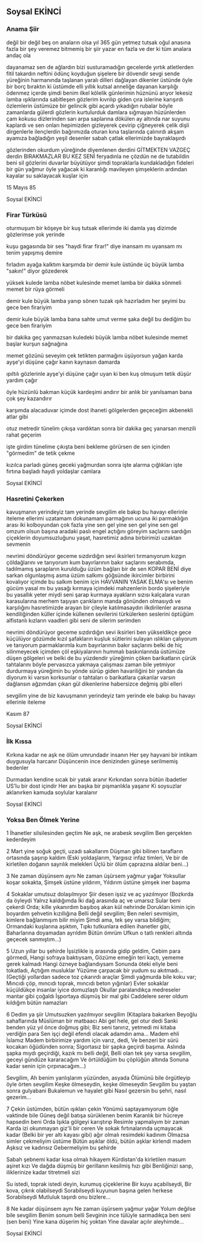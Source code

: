 ## Soysal EKİNCİ

### Anama Şiir 

değil bir değil beş on
                                             anaların olsa yıl 365 gün yetmez
                                             tutsak oğul anasına fazla bir şey veremez
                                             bitmemiş bir şiir yazar en fazla
                                             ve der ki tüm analara andaç ola

dayanamaz sen de ağlardın bizi susturamadığın gecelerde
yırtık atletlerden fitil takardın neftini ödünç koyduğun şişelere
bir dövendir sevgi sende
yüreğinin harmanında taşlanan
yaralı dilleri dağlayan dikenler üstünde
öyle bir borç bıraktın ki üstümde elli yıllık kutsal anneliğe dayanan
karşılığı ödenmez içerde
şimdi benim ilkel kölelik günlerimin hüznünü arıyor
lekesiz lamba ışıklarında sabitleşen gözlerim
kıvrılıp giden çıra islerine karışırdı özlemlerin
üstümüze bir gelincik gibi açardı yıkadığın rubalar
böyle zamanlarda gülerdi gözlerin
kurtulurduk damlara sığmayan hüzünlerden
çam kokusu dizlerinden sarı arpa saplarına dökülen
ay altında nar suyunu kaplardı
ve sen onları hepimizden gizleyerek çevirip çiğneyerek
çelik dişli dirgenlerle ilençlerdin
bağrımızda oturan kına taşlarında çalınırdı
akşam ayamıza bağladığın yeşil desenler
sabah çatlak ellerimizde bayraklaşırdı

gözlerinden okurdum yüreğinde diyemlenen derdini
GİTMEKTEN VAZGEÇ derdin BIRAKMAZLAR BU KEZ SENİ
feryadınla ne çözdün ne de tutabildin beni
sil gözlerini duvarlar büyütüyor şimdi
topraklarla kundakladığın fideleri
bir gün yağmur öyle yağacak ki karanlığı mavileyen şimşeklerin ardından
kayalar su saklayacak kuşlar için




15 Mayıs 85

Soysal EKİNCİ

### Firar Türküsü 

oturmuşum bir köşeye
bir kuş tutsak ellerimde
iki damla yaş dizimde
gözlerimse yok yerinde

kuşu gagasında bir ses
"haydi firar firar!" diye
inansam mı uyansam mı
tenim yapışmış demire

fırladım ayağa kalktım
karşımda bir demir kule
üstünde üç büyük lamba
"sakın!" diyor gözederek

yüksek kulede lamba
nöbet kulesinde memet
lamba bir dakka sönmeli
memet bir rüya görmeli

demir kule büyük lamba
yanıp sönen tuzak ışık
hazırladım her şeyimi
bu gece ben firariyim

demir kule büyük lamba
bana sahte umut verme
şaka değil bu dediğim
bu gece ben firariyim


bir dakika geç yanmazsan
kuledeki büyük lamba
nöbet kulesinde memet
başlar kurşun sağnağına

memet gözünü seveyim
çek tetikten parmağını
üşüyorsun yağan karda
ayşe'yi düşüne çağır
kanın kaynasın damarda

ıpıltılı gözlerinle
ayşe'yi düşüne çağır
uyan ki ben kuş olmuşum
tetik düşür yardım çağır

öyle hüzünlü bakman
küçük kardeşimi andırır
bir anlık bir yanılsaman
bana çok şey kazandırır

karşımda alacaduvar
içimde dost ihaneti
gölgelerden geçeceğim
akbenekli atlar gibi

otuz metredir tünelim
çıkışa vardıktan sonra
bir dakika geç yanarsan
menzili rahat geçerim

işte girdim tünelime
çıkışta beni bekleme
görürsen de sen içinden
"görmedim" de tetik çekme

kızılca parladı güneş
geceki yağmurdan sonra
işte alarma çığlıkları
işte fırtına başladı
haydi yoldaşlar camlara

Soysal EKİNCİ

### Hasretini Çekerken 

kavuşmanın yerindeyiz tam yerinde sevgilim
ele bakıp bu havayı ellerinle iteleme
ellerimi uzatamam dokunamam parmağının ucuna
iki parmaklığın arası iki kolboyundan çok fazla
yine sen gel yine sen gel yine sen gel
omzum olsun başına aradaki paslı engel
açtığını göreyim saçlarını sardığın çiçeklerin
doyumsuzluğunu yaşat, hasretimiz adına birbirimizi uzaktan sevmenin

nevrimi döndürüyor geceme sızdırdığın sevi iksirleri
tırmanıyorum kızgın çöldağlarını
ve tarıyorum kum bayırlarının bakır saçlarını
serabımda, tadılmamış şarapların kurulduğu üzüm bağları
bir de sen KOPAR BENİ diye sarkan olgunlaşmış asma üzüm salkımı göğsünde
ikircimler birbirini kovalıyor içimde
bu salkım benim için HAVVANIN YASAK ELMA'sı
ve benim gücüm yasal mı bu yasağı kırmaya
içimdeki mahzenlerin bordo şişeleriyle
bu yasallık yeter miydi seni şarap kurmaya
ayakların sızısı kalçalara vuran karasularına
merhem taşıyan çarıkların manda gönünden olmasıydı
ve karşılığını hasretimizde arayan bir çileyle
katılmasaydın ilkdirilenler arasına kendiliğinden
küller içinde küllenen sevilerini türkülerken
seslerini öptüğüm alfistanlı kızların vaadleri gibi
seni de silerim serimden


nevrimi döndürüyor geceme sızdırdığın sevi iksirleri
ben yükseldikçe gece küçülüyor gözümde
kızıl şafakların kuşluk sütlerini sulayan ıslıkları çalıyorum
ve tarıyorum parmaklarımla kum bayırlarının bakır saçlarını
belki de hiç silinmeyecek içimden
çöl eşkiyalarının hummalı baskınlarında üstümüze düşen gölgeleri
ve belki de bu yüzdendir yüreğimin
çöken barikatların çürük tahtalarını böyle pervasızca yakmaya çalışması
zaman bile yetmiyor durdurmaya
yüreğimin bu yönde sürüp giden havariliğini
bir yandan da diyorum ki
varsın korksunlar o tahtaları o barikatlara çakanlar
varsın dağlansın
ağzımdan çıkan gül dikenlerine habersizce değmiş gibi elleri

sevgilim yine de biz
kavuşmanın yerindeyiz
tam yerinde
ele bakıp bu havayı ellerinle iteleme




Kasım 87

Soysal EKİNCİ

### İlk Kıssa 

Kırkına kadar ne aşk ne ölüm umrundadır insanın
Her şey hayvani bir intikam duygusuyla harcanır
Düşüncenin ince denizinden güneşe serilmemiş bedenler

Durmadan kendine sıcak bir yatak aranır
Kırkından sonra bütün ibadetler US'lu bir dost içindir
Her anı başka bir pişmanlıkla yaşanır
Ki soysuzlar aklanırken kamuda soylular karalanır

Soysal EKİNCİ

### Yoksa Ben Ölmek Yerine 

1
İhanetler silsilesinden geçtim
Ne aşk, ne arabesk sevgilim
Ben gerçekten kederdeyim


2
Mart yine soğuk geçti, uzadı sakallarım
Düşman gibi bilinen tarafların ortasında şaşırıp
kaldım
(Eski yoldaşlarım,
Yargısız infaz timleri,
Ve bir de kirletilen doğanın sayrılık melekleri
Üçlü bir ölüm çaprazına aldılar beni...)


3
Ne zaman düşünsem aynı
Ne zaman üşürsem yağmur yağar
Yoksullar koşar sokakta,
Şimşek üstüne yıldırım,
Yıldırım üstüne şimşek iner başıma

4
Sokaklar umutsuz dolaşılmıyor
Şiir desen işsiz ve aç yazılmıyor
(Bozkırda da öyleydi
Yalnız kaldığımda
İki dağ arasında aç ve umarsız
Sular beni çekerdi
Orda; kille yıkanırdım başıboş akan kül nehrinde
Dorukları kimin için boyardım şehvetin kızıllığına
Belli değil sevgilim;
Ben neleri sevmişim, kimlere bağlanmışım bilir miyim
Şimdi ama, tek şey varsa bildiğim;
Ormandaki kuşlarına aşıktım,
Tıpkı tutkunlara edilen ihanetler gibi,
Baharlarına doyamadan ayrıldım
Bütün ömrüm
Ufkun o tatlı renkleri altında geçecek sanmıştım...)


5
Uzun yıllar bu şehirde
İşsizlikle iş arasında gidip geldim,
Cebim para görmedi,
Hangi sofraya baktıysam,
Gözüme emeğin teri kaçtı, yememe gerek kalmadı
Hangi özneye bağlandıysam
Sonunda öteki eliyle beni tokatladı,
Açtığım musluklar
Yüzüme çarpacak bir yudum su akıtmadı...
(Geçtiği yollardan sadece toz çıkarırdı araçlar
Şimdi yağmurda bile koku var;
Mıncıdı çöp, mıncıdı toprak, mıncıdı beton yığınlar)
Evler sokaklar küçüldükçe insanlar iyice domuzlaştı
Okullar paralandıkça medreseler mantar gibi çoğaldı
İşportaya düşmüş bir mal gibi
Caddelere serer oldum kıldığım bütün namazları


6
Dedim ya şiir
Umutsuzken yazılmıyor sevgilim
(Kitaplara bakarken Beyoğlu sahaflarında
Müslüman bir matbaacı
Abi gel hele, gel otur dedi
Sanki benden yüz yıl önce doğmuş gibi;
Biz seni tanırız, yetmedi mi kitaba verdiğin para
Sen işçi değil efendi olacak adamdın ama...
Madem ehli İslamız
Madem birbirimize yardım için varız, dedi,
Ve benzeri bir sürü kocakarı öğüdünden sonra;
Sigortasız bir şapka geçirdi başıma.
Aslında şapka mıydı geçirdiği, kazık mı belli değil,
Belli olan tek şey varsa sevgilim, geceyi gündüze kararacağım
Ve örtüldüğüm bu çöplüğün altında
Sonuna kadar senin için çırpınacağım...)

Sevgilim,
Ah benim yanlışlarım yüzünden, asyada
Ölümünü bile örgütleyip öyle örten sevgilim
Keşke ölmeseydin, keşke ölmeseydin
Sevgilim bu yaştan sonra gulyabani
Bukalemun ve hayalet gibi
Nasıl gezersin bu şehri, nasıl gezerim...


7
Çekin üstümden, bütün ışıkları çekin
Yönümü saptayamıyorum öğle vaktinde bile
Güneş değil batışa sürüklenen benim
Karanlık bir hücreye hapsedin beni
Orda
Işıkla gölgeyi karıştırıp
Resimle yapmalıyım bir zaman
Karda izi okunmayan giz'li bir ceren
Ve sokak fırtınalarında uçmayacak kadar
(Belki bir yer altı kayası gibi) ağır olmalı resimdeki kadınım
Olmazsa simler çekmeliyim üstüme
Bütün aşıklar öldü, bütün aşklar kirlendi madem
Aşksız ve kadınsız
Gebermeliyim bu şehirde

Sabah şebnemi kadar kısa olmalı hikayem
Kürdistan'da kirletilen masum aşiret kızı
Ve dağda düşmüş bir gerillanın kesilmiş hızı gibi
Benliğinizi sarıp, iliklerinize kadar titretmeli sizi

Su istedi, toprak istedi deyin, kurumuş çiçeklerine
Bir kuyu açabilseydi,
Bir kova, çıkrık olabilseydi
Sorabilseydi kuyunun başına gelen herkese
Sorabilseydi
Mutluluk taşırdı onu bizlere...


8
Ne kadar düşünsem aynı
Ne zaman üşürsem yağmur yağar
Yolum değilse bile sevgilim
Benim sonum belli
Sevginin ince tülüyle sarmadıkça ben seni (sen beni)
Yine kana düşerim hiç yoktan
Yine davalar açılır aleyhimde...

Soysal EKİNCİ